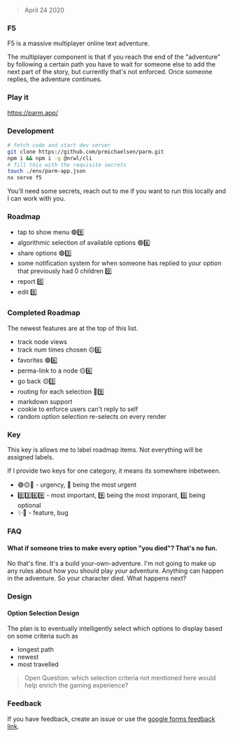 > April 24 2020

### F5

F5 is a massive multiplayer online text adventure.

The multiplayer component is that if you reach the end of the "adventure" by following a certain path you have to wait for someone else to add the next part of the story, but currently that's not enforced. Once someone replies, the adventure continues.

### Play it
https://parm.app/

### Development
```sh
# fetch code and start dev server
git clone https://github.com/prmichaelsen/parm.git
npm i && npm i -g @nrwl/cli
# fill this with the requisite secrets
touch ./env/parm-app.json
nx serve f5
```
You'll need some secrets, reach out to me if you want to run this locally and I can work with you.

### Roadmap
* tap to show menu 🟢9️⃣
* algorithmic selection of available options 🟢6️⃣
* share options 🟢3️⃣
* some notification system for when someone has replied to your option that previously had 0 children 0️⃣
* report 0️⃣
* edit 0️⃣

### Completed Roadmap
The newest features are at the top of this list.
* track node views
* track num times chosen 🟡6️⃣
* favorites 🟢6️⃣
* perma-link to a node 🟡6️⃣
* go back 🟡3️⃣
* routing for each selection 🔴9️⃣
* markdown support
* cookie to enforce users can't reply to self
* random option selection re-selects on every render

### Key
This key is allows me to label roadmap items. Not everything will be assigned labels.

If I provide two keys for one category, it means its somewhere inbetween.

* 🟢🟡🔴 -  urgency, 🔴 being the most urgent
* 0️⃣3️⃣6️⃣9️⃣ -  most important, 9️⃣ being the most imporant, 0️⃣ being optional
* ✨🐞 - feature, bug

### FAQ

#### What if someone tries to make every option "you died"? That's no fun.
No that's fine. It's a build your-own-adventure. I'm not going to make up any rules about how you should play _your_ adventure. Anything can happen in the adventure. So your character died. What happens next?

### Design
#### Option Selection Design
The plan is to eventually intelligently select which options to display based on some criteria
such as
* longest path
* newest
* most travelled

> Open Question: which selection criteria not mentioned here would help enrich the gaming experience?

### Feedback
If you have feedback, create an issue or use the [google forms feedback link](https://docs.google.com/forms/d/e/1FAIpQLScNyQH8qODIN7895f7duAT3_NsQ54NfRiFzMr5yquhh5Aa_6A/viewform?entry.800675036=fuck+fuck+fuck+fuck+fuck).